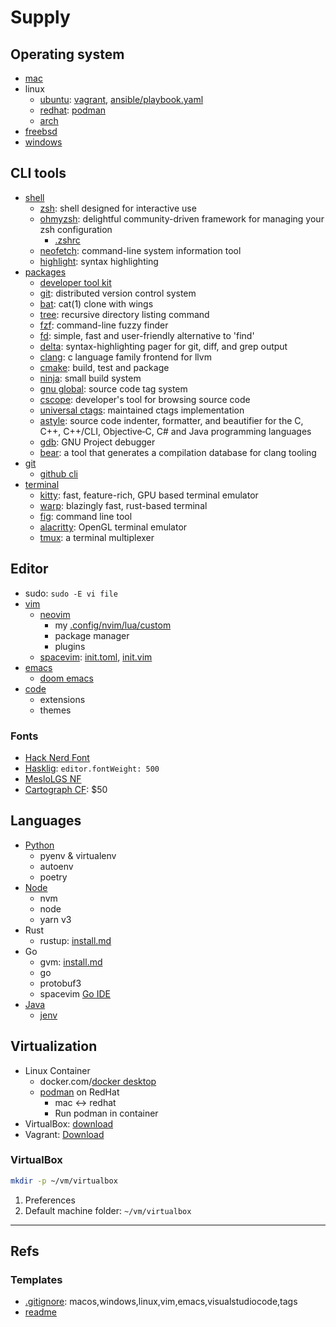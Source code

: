 # Supply

## Operating system

- [mac](mac.md)
- linux
  - [ubuntu](ubuntu/README.md): [vagrant](ubuntu/vagrant/Vagrantfile), [ansible/playbook.yaml](ubuntu/vagrant/ansible/playbook.yaml)
  - [redhat](redhat.md): [podman](docs/podman.md)
  - [arch](arch.md)
- [freebsd](freebsd.md)
- [windows](windows.md)

## CLI tools

- [shell](tools.md#shell)
  - [zsh](tools.md#zsh): shell designed for interactive use
  - [ohmyzsh](tools.md#ohmyzsh): delightful community-driven framework for managing your zsh configuration
    - [.zshrc](config/zshrc.sh)
  - [neofetch](tools.md#noefetch): command-line system information tool
  - [highlight](tools.md#highlight): syntax highlighting
- [packages](tools.md#packages)
  - [developer tool kit](tools.md#developer-tool-kit)
  - [git](tools.md#git): distributed version control system
  - [bat](tools.md#bat): cat(1) clone with wings
  - [tree](tools.md#tree): recursive directory listing command
  - [fzf](tools.md#fzf): command-line fuzzy finder
  - [fd](tools.md#fd): simple, fast and user-friendly alternative to 'find'
  - [delta](tools.md#delta): syntax-highlighting pager for git, diff, and grep output
  - [clang](tools.md#clang): c language family frontend for llvm 
  - [cmake](tools.md#cmake): build, test and package
  - [ninja](tools.md#ninja): small build system
  - [gnu global](tools.md#gnu-global): source code tag system
  - [cscope](tools.md#cscope): developer's tool for browsing source code
  - [universal ctags](tools.md#universal-ctags): maintained ctags implementation
  - [astyle](tools.md#astyle): source code indenter, formatter, and beautifier for the C, C++, C++/CLI, Objective‑C, C# and Java programming languages
  - [gdb](tools.md#gdb): GNU Project debugger
  - [bear](tools.md#bear): a tool that generates a compilation database for clang tooling
- [git](tools.md#git)
  - [github cli](tools.md#github-cli)
- [terminal](tools.md#terminal)
  - [kitty](tools.md#kitty): fast, feature-rich, GPU based terminal emulator
  - [warp](tools.md#warp): blazingly fast, rust-based terminal
  - [fig](tools.md#fig): command line tool
  - [alacritty](tools.md#alacritty): OpenGL terminal emulator
  - [tmux](tools.md#tmux): a terminal multiplexer

## Editor

- sudo: `sudo -E vi file`
- [vim](vim/README.md)
  - [neovim](vim/neovim.md)
    - my [.config/nvim/lua/custom](https://github.com/rurumimic/nvim)
    - package manager
    - plugins
  - [spacevim](vim/spacevim.md): [init.toml](config/vim/init.toml), [init.vim](config/vim/init.vim)
- [emacs](emacs/README.md)
  - [doom emacs](emacs/doomemacs.md)
- [code](code.md)
  - extensions
  - themes

### Fonts

- [Hack Nerd Font](https://github.com/ryanoasis/nerd-fonts/tree/master/patched-fonts/Hack)
- [Hasklig](https://github.com/i-tu/Hasklig): `editor.fontWeight: 500`
- [MesloLGS NF](https://github.com/romkatv/powerlevel10k#manual-font-installation)
- [Cartograph CF](https://connary.com/cartograph.html): $50

## Languages

- [Python](languages/python.md)
  - pyenv & virtualenv
  - autoenv
  - poetry
- [Node](languages/node.md)
  - nvm
  - node
  - yarn v3
- Rust
  - rustup: [install.md](https://github.com/rurumimic/rust#install-by-rustup)
- Go
  - gvm: [install.md](https://github.com/rurumimic/golang/blob/main/install.md)
  - go
  - protobuf3
  - spacevim [Go IDE](https://spacevim.org/use-vim-as-a-go-ide/)
- [Java](languages/java.md)
  - [jenv](https://github.com/jenv/jenv)

## Virtualization

- Linux Container
  - docker.com/[docker desktop](https://www.docker.com/products/docker-desktop/)
  - [podman](redhat.md#podman) on RedHat
    - mac ↔ redhat
    - Run podman in container
- VirtualBox: [download](https://www.virtualbox.org/wiki/Downloads)
- Vagrant: [Download](https://www.vagrantup.com/downloads)

### VirtualBox

```bash
mkdir -p ~/vm/virtualbox
```

1. Preferences
2. Default machine folder: `~/vm/virtualbox`

---

## Refs

### Templates

- [.gitignore](https://www.toptal.com/developers/gitignore?templates=vim,emacs,linux,macos,windows,visualstudiocode,tags): macos,windows,linux,vim,emacs,visualstudiocode,tags
- [readme](https://readme.so/editor)

